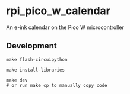 # rpi_pico_w_calendar

An e-ink calendar on the Pico W microcontroller

## Development

```
make flash-circuipython
```

```
make install-libraries
```

```
make dev
# or run make cp to manually copy code
```
